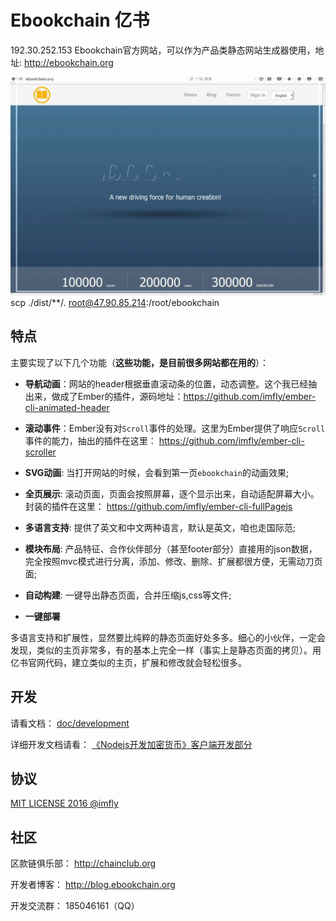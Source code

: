 # Ebookchain 亿书
192.30.252.153
Ebookchain官方网站，可以作为产品类静态网站生成器使用，地址: http://ebookchain.org

![ebookchain](./doc/ebookchain.gif)
scp ./dist/**/*.* root@47.90.85.214:/root/ebookchain

## 特点

主要实现了以下几个功能（**这些功能，是目前很多网站都在用的**）：

* **导航动画**：网站的header根据垂直滚动条的位置，动态调整。这个我已经抽出来，做成了Ember的插件，源码地址：https://github.com/imfly/ember-cli-animated-header

* **滚动事件**：Ember没有对`Scroll`事件的处理。这里为Ember提供了响应`Scroll`事件的能力，抽出的插件在这里： https://github.com/imfly/ember-cli-scroller

* **SVG动画**: 当打开网站的时候，会看到第一页`ebookchain`的动画效果;

* **全页展示**: 滚动页面，页面会按照屏幕，逐个显示出来，自动适配屏幕大小。封装的插件在这里： https://github.com/imfly/ember-cli-fullPagejs

* **多语言支持**: 提供了英文和中文两种语言，默认是英文，咱也走国际范;
* **模块布局**: 产品特征、合作伙伴部分（甚至footer部分）直接用的json数据，完全按照mvc模式进行分离，添加、修改、删除、扩展都很方便，无需动刀页面;
* **自动构建**: 一键导出静态页面，合并压缩js,css等文件;
* **一键部署**

多语言支持和扩展性，显然要比纯粹的静态页面好处多多。细心的小伙伴，一定会发现，类似的主页非常多，有的基本上完全一样（事实上是静态页面的拷贝）。用亿书官网代码，建立类似的主页，扩展和修改就会轻松很多。

## 开发

请看文档： [doc/development](doc/development.md)

详细开发文档请看： [《Nodejs开发加密货币》客户端开发部分](http://bitcoin-on-nodejs.ebookchain.org/5-%E5%BC%80%E5%8F%91%E5%AE%9E%E8%B7%B5/1-Ember%E6%B7%B1%E2%80%9C%E5%9D%91%E2%80%9D%E6%B5%85%E5%87%BA.html)

## 协议

[MIT LICENSE 2016 @imfly](./LICENSE.md)

## 社区

区款链俱乐部： <http://chainclub.org>

开发者博客： <http://blog.ebookchain.org>

开发交流群： 185046161（QQ）
